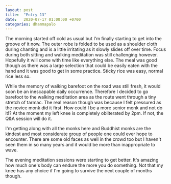```yaml
---
layout: post
title:  "Entry 13"
date:   2020-07-17 01:00:00 +0700
categories: dhammapalo
---
```

The morning started off cold as usual but I'm finally starting to get into the groove of it now. The outer robe is folded to be used as a shoulder cloth during chanting and is a little irritating as it slowly slides off over time. Focus during both sitting and walking meditation was still challenging however. Hopefully it will come with time like everything else. The meal was good though as there was a large selection that could be easily eaten with the hand and it was good to get in some practice. Sticky rice was easy, normal rice less so.

While the memory of walking barefoot on the road was still fresh, it would soon be an inescapable daily occurrence. Therefore I decided to go barefoot to the walking meditation area as the route went through a tiny stretch of tarmac. The real reason though was because I felt pressured as the novice monk did it first. How could I be a more senior monk and not do it!? At the moment my left knee is completely obliterated by 2pm. If not, the Q&A session will do it.

I'm getting along with all the monks here and Buddhist monks are the kindest and most considerate group of people one could ever hope to encounter. There are some old faces as well in the crowd too but I haven't seen them in so many years and it would be more than inappropriate to wave.

The evening meditation sessions were starting to get better. It's amazing how much one's body can endure the more you do something. Not that my knee has any choice if I'm going to survive the next couple of months though. 